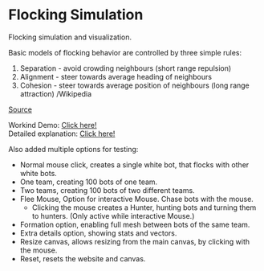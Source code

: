 # Flocking Simulation
 Flocking simulation and visualization.

 Basic models of flocking behavior are controlled by three simple rules:

 1. Separation - avoid crowding neighbours (short range repulsion)
 2. Alignment - steer towards average heading of neighbours
 3. Cohesion - steer towards average position of neighbours (long range attraction)
  /Wikipedia

<a href="https://en.wikipedia.org/wiki/Flocking_(behavior)">Source</a>

Workind Demo: <a href="https://htmlpreview.github.io/?https://github.com/joexbayer/FlockingSimulation/blob/master/index.html" target="_blank">Click here!</a>
<br>Detailed explanation:
<a href="https://www.red3d.com/cwr/boids/">Click here!</a>

Also added multiple options for testing:
- Normal mouse click, creates a single white bot, that flocks with other white bots.
- One team, creating 100 bots of one team.
- Two teams, creating 100 bots of two different teams.
- Flee Mouse, Option for interactive Mouse. Chase bots with the mouse.
   - Clicking the mouse creates a Hunter, hunting bots and turning them to hunters. (Only active while interactive Mouse.)
- Formation option, enabling full mesh between bots of the same team.
- Extra details option, showing stats and vectors.
- Resize canvas, allows resizing from the main canvas, by clicking with the mouse.
- Reset, resets the website and canvas.
